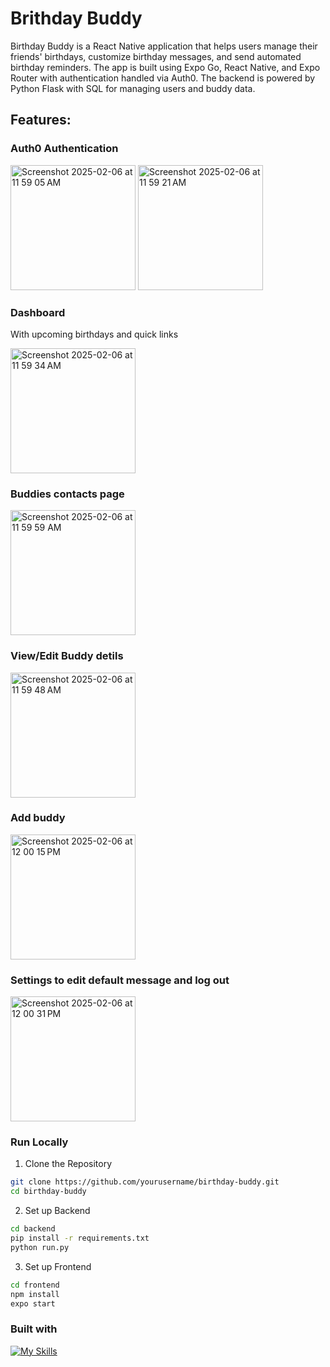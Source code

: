 # Brithday Buddy

Birthday Buddy is a React Native application that helps users manage their friends' birthdays, customize birthday messages, and send automated birthday reminders. The app is built using Expo Go, React Native, and Expo Router with authentication handled via Auth0. The backend is powered by Python Flask with SQL for managing users and buddy data.
## Features:
### Auth0 Authentication

<img width="200" alt="Screenshot 2025-02-06 at 11 59 05 AM" src="https://github.com/user-attachments/assets/f032d9e6-efba-44e5-939c-9055b77b275c" />
<img width="200" alt="Screenshot 2025-02-06 at 11 59 21 AM" src="https://github.com/user-attachments/assets/81790186-9fcf-4ad0-b429-a86e73cc6cdb" />

### Dashboard 
With upcoming birthdays and quick links
<p align="left">
  <img width="200" alt="Screenshot 2025-02-06 at 11 59 34 AM" src="https://github.com/user-attachments/assets/7af7f7bd-5cab-428f-84e3-90869b063c3c" />
</p>

### Buddies contacts page
<p align="left">
  <img width="200" alt="Screenshot 2025-02-06 at 11 59 59 AM" src="https://github.com/user-attachments/assets/647ad3b2-c597-48c4-a614-8cf03fe02a73">
</p>

### View/Edit Buddy detils
<p align="left">
  <img width="200" alt="Screenshot 2025-02-06 at 11 59 48 AM" src="https://github.com/user-attachments/assets/11e79879-0aca-4646-8f11-67746e4cd688" />
</p>

### Add buddy
<p align="left">
  <img width="200" alt="Screenshot 2025-02-06 at 12 00 15 PM" src="https://github.com/user-attachments/assets/853f966f-8939-467e-80f4-5ba6c7ef5888" />
</p>

### Settings to edit default message and log out
<p align="left">
  <img width="200" alt="Screenshot 2025-02-06 at 12 00 31 PM" src="https://github.com/user-attachments/assets/29c3a0fd-77b2-4481-8be5-589f21c876a6" />
</p>

### Run Locally

1. Clone the Repository  
```bash
git clone https://github.com/yourusername/birthday-buddy.git
cd birthday-buddy
```

2. Set up Backend
```bash
cd backend
pip install -r requirements.txt
python run.py
```

3. Set up Frontend
```bash
cd frontend
npm install
expo start
```

### Built with

[![My Skills](https://skillicons.dev/icons?i=react,typescript,css)](https://skillicons.dev)

